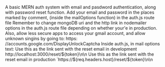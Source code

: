A basic MERN auth system with email and pasdword authentication, along with password reset function.
Add your email and password in the places marked by comment, (inside the mailOptions function) in the auth.js route file
Remember to change mongoDB uri and the http link in nodemailer options in the auth.js route file depending on whether your'e in production. Also, allow less secure apps to access your gmail account, and allow unknown singins by going to: https: //accounts.google.com/DisplayUnlockCaptcha
Inside auth.js, in mail options text:
Use this as the link sent with the reset email in development
http://localhost:3000/reset/${token}\n\n
Use this as the link sent with the reset email in production
`https://${req.headers.host}/reset/${token}\n\n
